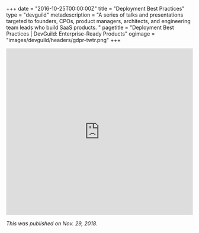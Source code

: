 +++
date = "2016-10-25T00:00:00Z"
title = "Deployment Best Practices"
type = "devguild"
metadescription = "A series of talks and presentations targeted to founders, CPOs, product managers, architects, and engineering team leads who build SaaS products. "
pagetitle = "Deployment Best Practices | DevGuild: Enterprise-Ready Products"
ogimage = "images/devguild/headers/gdpr-twtr.png"
+++

<iframe width="100%" height="450px"  src="https://www.youtube.com/embed/QG6vsbGQUeE" frameborder="0" allow="accelerometer; autoplay; encrypted-media; gyroscope; picture-in-picture" allowfullscreen></iframe>

*This was published on Nov. 29, 2018.*
